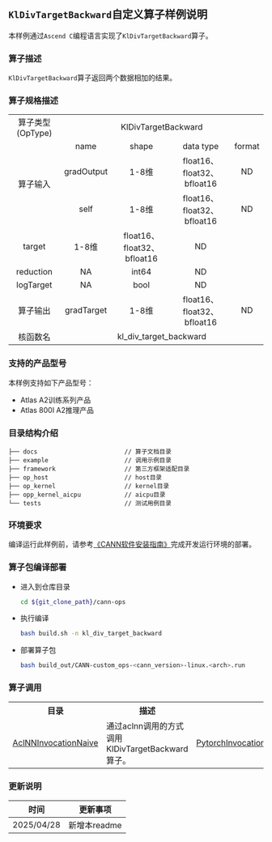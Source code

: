 ## `KlDivTargetBackward`自定义算子样例说明 
本样例通过`Ascend C`编程语言实现了`KlDivTargetBackward`算子。

### 算子描述
`KlDivTargetBackward`算子返回两个数据相加的结果。

### 算子规格描述

<table>
<tr><td rowspan="1" align="center">算子类型(OpType)</td><td colspan="4" align="center">KlDivTargetBackward</td></tr>
</tr>
<tr><td rowspan="3" align="center">算子输入</td><td align="center">name</td><td align="center">shape</td><td align="center">data type</td><td align="center">format</td></tr>
<tr><td align="center">gradOutput</td><td align="center">1-8维</td><td align="center">float16、float32、bfloat16</td><td align="center">ND</td></tr>
<tr><td align="center">self</td><td align="center">1-8维</td><td align="center">float16、float32、bfloat16</td><td align="center">ND</td></tr>
<tr><td align="center">target</td><td align="center">1-8维</td><td align="center">float16、float32、bfloat16</td><td align="center">ND</td></tr>
<tr><td align="center">reduction</td><td align="center">NA</td><td align="center">int64</td><td align="center">ND</td></tr>
<tr><td align="center">logTarget</td><td align="center">NA</td><td align="center">bool</td><td align="center">ND</td></tr>
</tr>
</tr>
<tr><td rowspan="1" align="center">算子输出</td><td align="center">gradTarget</td><td align="center">1-8维</td><td align="center">float16、float32、bfloat16</td><td align="center">ND</td></tr>
</tr>
<tr><td rowspan="1" align="center">核函数名</td><td colspan="4" align="center">kl_div_target_backward</td></tr>
</table>

### 支持的产品型号
本样例支持如下产品型号：
- Atlas A2训练系列产品
- Atlas 800I A2推理产品

### 目录结构介绍
```
├── docs                        // 算子文档目录
├── example                     // 调用示例目录
├── framework                   // 第三方框架适配目录
├── op_host                     // host目录
├── op_kernel                   // kernel目录
├── opp_kernel_aicpu            // aicpu目录
└── tests                       // 测试用例目录
```

### 环境要求
编译运行此样例前，请参考[《CANN软件安装指南》](https://hiascend.com/document/redirect/CannCommunityInstSoftware)完成开发运行环境的部署。

### 算子包编译部署
  - 进入到仓库目录

    ```bash
    cd ${git_clone_path}/cann-ops
    ```

  - 执行编译

    ```bash
    bash build.sh -n kl_div_target_backward
    ```

  - 部署算子包

    ```bash
    bash build_out/CANN-custom_ops-<cann_version>-linux.<arch>.run
    ```
### 算子调用
<table>
    <th>目录</th><th>描述</th>
    <tr>
        <td><a href="./examples/AclNNInvocationNaive"> AclNNInvocationNaive</td><td>通过aclnn调用的方式调用KlDivTargetBackward算子。</td>
        <td><a href="./examples/PytorchInvocation"> PytorchInvocation</td><td>通过pytorch调用的方式调用KlDivTargetBackward算子。</td>
    </tr>
    </tr>

</table>

### 更新说明
| 时间 | 更新事项 |
|----|------|
| 2025/04/28 | 新增本readme |
